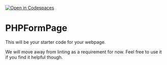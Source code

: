 [![Open in Codespaces](https://classroom.github.com/assets/launch-codespace-7f7980b617ed060a017424585567c406b6ee15c891e84e1186181d67ecf80aa0.svg)](https://classroom.github.com/open-in-codespaces?assignment_repo_id=12104717)
# PHPFormPage

This will be your starter code for your webpage.

We will move away from linting as a requirement for now.  Feel free to use it if you find it helpful though.
